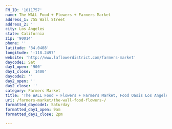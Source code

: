 ```yaml
---
FM_ID: '1011757'
name: The WALL Food + Flowers + Farmers Market
address_1: 755 Wall Street
address_2: ''
city: Los Angeles
state: California
zip: '90014'
phone: ''
latitude: '34.0408'
longitude: '-118.2497'
website: 'http://www.laflowerdistrict.com/farmers-market'
daycode1: Sat
day1_open: '900'
day1_close: '1400'
daycode2: ''
day2_open: ''
day2_close: ''
category: Farmers Market
title: 'The WALL Food + Flowers + Farmers Market, Food Oasis Los Angeles'
uri: /farmers-market/the-wall-food-flowers-/
formatted_daycode1: Saturday
formatted_day1_open: 9am
formatted_day1_close: 2pm

---
```

